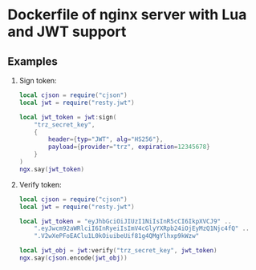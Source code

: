 # Dockerfile of nginx server with Lua and JWT support 

## Examples

1. Sign token:
    ```lua
    local cjson = require("cjson")
    local jwt = require("resty.jwt")

    local jwt_token = jwt:sign(
        "trz_secret_key",
        {
            header={typ="JWT", alg="HS256"},
            payload={provider="trz", expiration=12345678}
        }
    )
    ngx.say(jwt_token)
    ```

1. Verify token:
    ```lua
    local cjson = require("cjson")
    local jwt = require("resty.jwt")

    local jwt_token = "eyJhbGciOiJIUzI1NiIsInR5cCI6IkpXVCJ9" ..
        ".eyJwcm92aWRlciI6InRyeiIsImV4cGlyYXRpb24iOjEyMzQ1Njc4fQ" ..
        ".V2wXePFoEAClu1L0kOiuibeUif81g4QMgYlhxp9kWzw"

    local jwt_obj = jwt:verify("trz_secret_key", jwt_token)
    ngx.say(cjson.encode(jwt_obj))
    ```
